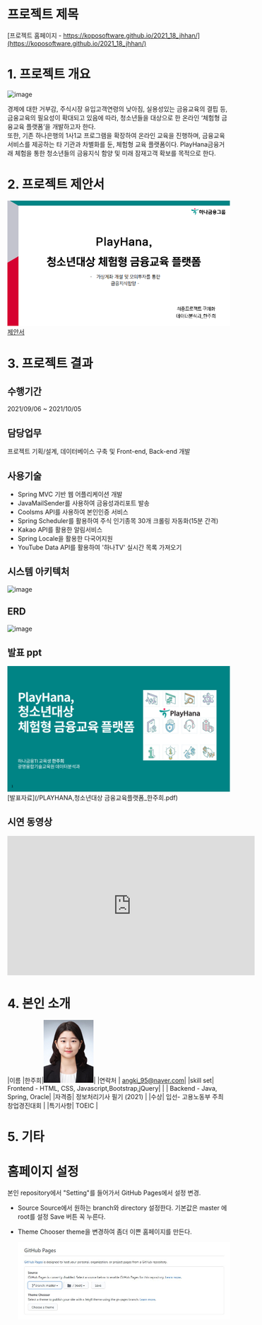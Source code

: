 # 프로젝트 제목

[프로젝트 홈페이지 - https://koposoftware.github.io/2021_18_jhhan/](https://koposoftware.github.io/2021_18_jhhan/)

# 1. 프로젝트 개요

![image](https://user-images.githubusercontent.com/79953962/135833078-1b504445-68f6-4ef6-afb5-f181531bea85.png)


경제에 대한 거부감, 주식시장 유입고객연령의 낮아짐, 실용성있는 금융교육의 결핍 등, 금융교육의 필요성이 확대되고 있음에 따라, 청소년들을 대상으로 한 온라인 ‘체험형 금융교육 플랫폼’을 개발하고자 한다.<br>
또한, 기존 하나은행의 1사1교 프로그램을 확장하여 온라인 교육을 진행하며, 금융교육 서비스를 제공하는 타 기관과 차별화를 둔, 체험형 교육 플랫폼이다.
PlayHana금융거래 체험을 통한 청소년들의 금융지식 함양 및 미래 잠재고객 확보를 목적으로 한다.


# 2. 프로젝트 제안서



   <img src="ppt1.png"/>[제안서](/project.pptx)<br>
 

# 3. 프로젝트 결과
## 수행기간
2021/09/06 ~ 2021/10/05

## 담당업무
프로젝트 기획/설계, 데이터베이스 구축 및 Front-end, Back-end 개발

## 사용기술
- Spring MVC 기반 웹 어플리케이션 개발
- JavaMailSender를 사용하여 금융성과리포트 발송
- Coolsms API를 사용하여 본인인증 서비스
- Spring Scheduler를 활용하여 주식 인기종목 30개 크롤링 자동화(15분 간격)
- Kakao API를 활용한 알림서비스
- Spring Locale을 활용한 다국어지원
- YouTube Data API를 활용하여 '하나TV' 실시간 목록 가져오기

## 시스템 아키텍처
![image](https://user-images.githubusercontent.com/79953962/135832826-7735537d-9959-4904-8b2b-5551299f1982.png) <br>

## ERD
![image](https://user-images.githubusercontent.com/79953962/135834175-edc7acb5-3507-4bfe-984c-a340c7d4a06d.png)


## 발표 ppt 
   <img src="ppt.png"/>[발표자료](/PLAYHANA,청소년대상 금융교육플랫폼_한주희.pdf)<br>
 

## 시연 동영상 

   <iframe width="560" height="315" src="https://www.youtube.com/embed/m-ML6sETiHE" title="YouTube video player" frameborder="0" allow="accelerometer; autoplay; clipboard-write; encrypted-media; gyroscope; picture-in-picture" allowfullscreen></iframe>

# 4. 본인 소개


|이름 |한주희|![jooheeHan](/jooheeHan.jpg)|
|연락처 | angki_95@naver.com|
|skill set| Frontend - HTML, CSS, Javascript,Bootstrap,jQuery|
| | Backend - Java, Spring, Oracle|
|자격증| 정보처리기사 필기 (2021) |
|수상| 입선- 고용노동부 주최 창업경진대회 |
|특기사항|  TOEIC |

# 5. 기타

# 홈페이지 설정
 본인 repository에서 "Setting"를 들어가서 GitHub Pages에서 설정 변경.
* Source
 Source에서 원하는 branch와 directory 설정한다. 
 기본값은 master 에 root를 설정 
 Save 버튼 꼭 누른다.
 
 * Theme Chooser
 theme을 변경하여 좀더 이쁜 홈페이지를 만든다.
   
   <img src="homepage.JPG"/><br>
   
 
